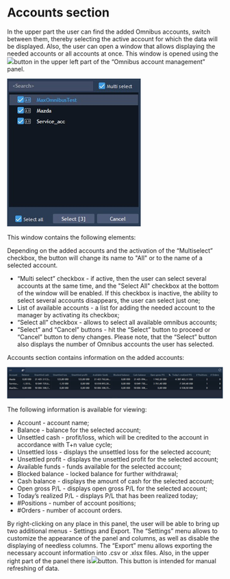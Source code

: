 # Accounts section

In the upper part the user can find the added Omnibus accounts, switch between them, thereby selecting the active account for which the data will be displayed. Also, the user can open a window that allows displaying the needed accounts or all accounts at once. This window is opened using the![](https://lh5.googleusercontent.com/to8h8q1B1K7bcD5khrEX7kK5cSBIaOyNZJkB1suM7rdYfwRCWFHVaQXNXLZItSA7I0JPZPGlnUuIiRUcDfBXMcr6_OV5gUgvR9q4-ND7fcL4De6Akz2kRnkxBGzZrcUD7i27jMa9)button in the upper left part of the “Omnibus account management” panel.

![](../../../.gitbook/assets/screenshot_3.jpg)

This window contains the following elements:

Depending on the added accounts and the activation of the “Multiselect” checkbox, the button will change its name to "All" or to the name of a selected account.

* “Multi select” checkbox - if active, then the user can select several accounts at the same time, and the "Select All" checkbox at the bottom of the window will be enabled. If this checkbox is inactive, the ability to select several accounts disappears, the user can select just one;
* List of available accounts - a list for adding the needed account to the manager by activating its checkbox;
* “Select all” checkbox - allows to select all available omnibus accounts;
* “Select” and “Cancel” buttons - hit the “Select” button to proceed or “Cancel” button to deny changes. Please note, that the “Select” button also displays the number of Omnibus accounts the user has selected.

Accounts section contains information on the added accounts:

![](../../../.gitbook/assets/screenshot_4.jpg)

The following information is available for viewing:

* Account - account name;
* Balance - balance for the selected account;
* Unsettled cash - profit/loss, which will be credited to the account in accordance with T+n value cycle;
* Unsettled loss - displays the unsettled loss for the selected account;
* Unsettled profit - displays the unsettled profit for the selected account;
* Available funds - funds available for the selected account;
* Blocked balance - locked balance for further withdrawal;
* Cash balance - displays the amount of cash for the selected account;
* Open gross P/L - displays open gross P/L for the selected account;
* Today’s realized P/L - displays P/L that has been realized today;
* \#Positions - number of account positions;
* \#Orders - number of account orders.

By right-clicking on any place in this panel, the user will be able to bring up two additional menus - Settings and Export. The “Settings” menu allows to customize the appearance of the panel and columns, as well as disable the displaying of needless columns. The “Export” menu allows exporting the necessary account information into .csv or .xlsx files. Also, in the upper right part of the panel there is![](https://lh6.googleusercontent.com/3PlmYuhV7RF2-rlRsezdzzbajQyvWX80FsdOwmuyzwDsjhhNCaPDVhXoY0ej2bxdWvWEkYj-d15WoV1alKQv390qIv7SfUZtHImuzUNohq2G23NPT3bhVpS20dWVwESKlv_z0wGQ)button. This button is intended for manual refreshing of data.  


